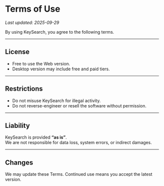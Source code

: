# Terms of Use

_Last updated: 2025-09-29_

By using KeySearch, you agree to the following terms.

---

## License
- Free to use the Web version.  
- Desktop version may include free and paid tiers.  

---

## Restrictions
- Do not misuse KeySearch for illegal activity.  
- Do not reverse-engineer or resell the software without permission.  

---

## Liability
KeySearch is provided **“as is”**.  
We are not responsible for data loss, system errors, or indirect damages.

---

## Changes
We may update these Terms. Continued use means you accept the latest version.